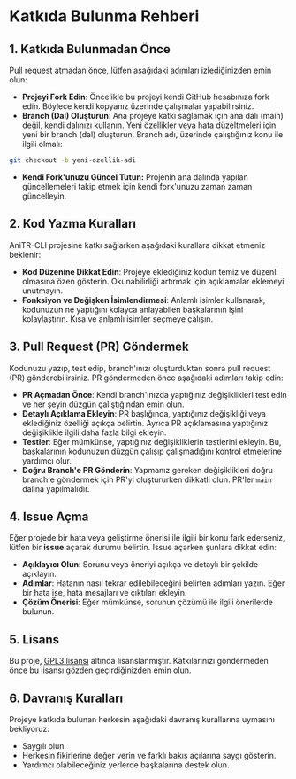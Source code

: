 # Katkıda Bulunma Rehberi

## 1. Katkıda Bulunmadan Önce

Pull request atmadan önce, lütfen aşağıdaki adımları izlediğinizden emin olun:

- **Projeyi Fork Edin**: Öncelikle bu projeyi kendi GitHub hesabınıza fork edin. Böylece kendi kopyanız üzerinde çalışmalar yapabilirsiniz.
- **Branch (Dal) Oluşturun**: Ana projeye katkı sağlamak için ana dalı (main) değil, kendi dalınızı kullanın. Yeni özellikler veya hata düzeltmeleri için yeni bir branch (dal) oluşturun. Branch adı, üzerinde çalıştığınız konu ile ilgili olmalı:

```bash
git checkout -b yeni-ozellik-adi
```

- **Kendi Fork'unuzu Güncel Tutun:** Projenin ana dalında yapılan güncellemeleri takip etmek için kendi fork'unuzu zaman zaman güncelleyin.

## 2. Kod Yazma Kuralları

AniTR-CLI projesine katkı sağlarken aşağıdaki kurallara dikkat etmeniz beklenir:

- **Kod Düzenine Dikkat Edin**: Projeye eklediğiniz kodun temiz ve düzenli olmasına özen gösterin. Okunabilirliği artırmak için açıklamalar eklemeyi unutmayın.
- **Fonksiyon ve Değişken İsimlendirmesi**: Anlamlı isimler kullanarak, kodunuzun ne yaptığını kolayca anlayabilen başkalarının işini kolaylaştırın. Kısa ve anlamlı isimler seçmeye çalışın.

## 3. Pull Request (PR) Göndermek

Kodunuzu yazıp, test edip, branch'ınızı oluşturduktan sonra pull request (PR) gönderebilirsiniz. PR göndermeden önce aşağıdaki adımları takip edin:

- **PR Açmadan Önce**: Kendi branch'ınızda yaptığınız değişiklikleri test edin ve her şeyin düzgün çalıştığından emin olun.
- **Detaylı Açıklama Ekleyin**: PR başlığında, yaptığınız değişikliği veya eklediğiniz özelliği açıkça belirtin. Ayrıca PR açıklamasına yaptığınız değişiklikle ilgili daha fazla bilgi ekleyin.
- **Testler**: Eğer mümkünse, yaptığınız değişikliklerin testlerini ekleyin. Bu, başkalarının kodunuzun düzgün çalışıp çalışmadığını kontrol etmelerine yardımcı olur.
- **Doğru Branch'e PR Gönderin**: Yapmanız gereken değişiklikleri doğru branch'e göndermek için PR'yi oluştururken dikkatli olun. PR'ler `main` dalına yapılmalıdır.

## 4. Issue Açma

Eğer projede bir hata veya geliştirme önerisi ile ilgili bir konu fark ederseniz, lütfen bir **issue** açarak durumu belirtin. Issue açarken şunlara dikkat edin:

- **Açıklayıcı Olun**: Sorunu veya öneriyi açıkça ve detaylı bir şekilde açıklayın.
- **Adımlar**: Hatanın nasıl tekrar edilebileceğini belirten adımları yazın. Eğer bir hata ise, hata mesajları ve çıktıları ekleyin.
- **Çözüm Önerisi**: Eğer mümkünse, sorunun çözümü ile ilgili önerilerde bulunun.

## 5. Lisans

Bu proje, [GPL3 lisansı](LICENSE) altında lisanslanmıştır. Katkılarınızı göndermeden önce bu lisansı gözden geçirdiğinizden emin olun.

## 6. Davranış Kuralları

Projeye katkıda bulunan herkesin aşağıdaki davranış kurallarına uymasını bekliyoruz:

- Saygılı olun.
- Herkesin fikirlerine değer verin ve farklı bakış açılarına saygı gösterin.
- Yardımcı olabileceğiniz yerlerde başkalarına destek olun.
